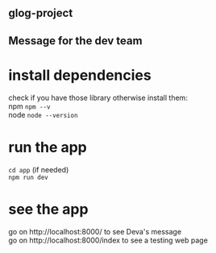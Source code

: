 ## glog-project

## Message for the dev team
# install dependencies
check if you have those library otherwise install them:  
npm `npm --v`  
node `node --version`  

# run the app
`cd app` (if needed)  
`npm run dev`  

# see the app
go on http://localhost:8000/ to see Deva's message  
go on http://localhost:8000/index to see a testing web page
